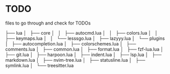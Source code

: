 # TODO

files to go through and check for TODOs

├── lua
│   ├── core
│   │   ├── autocmd.lua
│   │   ├── colors.lua
│   │   ├── keymaps.lua
│   │   └── lesssgo.lua
│   ├── lazyyy.lua
│   └── plugins
│       ├── autocompletion.lua
│       ├── colorschemes.lua
│       ├── comments.lua
│       ├── common.lua
│       ├── format.lua
│       ├── fzf-lua.lua
│       ├── git.lua
│       ├── harpoon.lua
│       ├── indent.lua
│       ├── lsp.lua
│       ├── markdown.lua
│       ├── nvim-tree.lua
│       ├── statusline.lua
│       ├── symlink.lua
│       └── treesitter.lua
